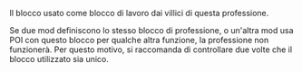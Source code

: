 Il blocco usato come blocco di lavoro dai villici di questa professione.

Se due mod definiscono lo stesso blocco di professione, o un'altra mod usa POI con questo blocco per qualche altra funzione, la professione non funzionerà. Per questo motivo, si raccomanda di controllare due volte che il blocco utilizzato sia unico.